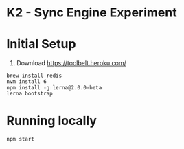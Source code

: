 # K2 - Sync Engine Experiment

# Initial Setup

1. Download https://toolbelt.heroku.com/

```
brew install redis
nvm install 6
npm install -g lerna@2.0.0-beta
lerna bootstrap
```

# Running locally

```
npm start
```
